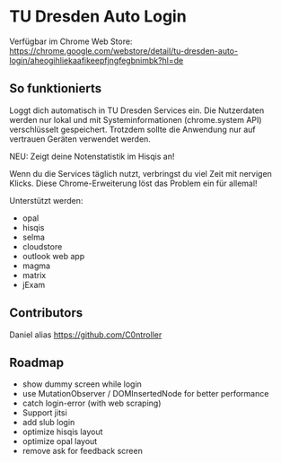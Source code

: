 # TU Dresden Auto Login
Verfügbar im Chrome Web Store: https://chrome.google.com/webstore/detail/tu-dresden-auto-login/aheogihliekaafikeepfjngfegbnimbk?hl=de

## So funktionierts
Loggt dich automatisch in TU Dresden Services ein. 
Die Nutzerdaten werden nur lokal und mit Systeminformationen (chrome.system API) verschlüsselt gespeichert.
Trotzdem sollte die Anwendung nur auf vertrauen Geräten verwendet werden.

NEU: Zeigt deine Notenstatistik im Hisqis an!

Wenn du die Services täglich nutzt, verbringst du viel Zeit mit nervigen Klicks.
Diese Chrome-Erweiterung löst das Problem ein für allemal!

Unterstützt werden:
- opal
- hisqis
- selma
- cloudstore
- outlook web app
- magma
- matrix
- jExam

## Contributors
Daniel alias https://github.com/C0ntroller

## Roadmap
- show dummy screen while login
- use MutationObserver / DOMInsertedNode for better performance
- catch login-error (with web scraping)
- Support jitsi
- add slub login
- optimize hisqis layout
- optimize opal layout
- remove ask for feedback screen
